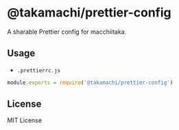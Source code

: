 # @takamachi/prettier-config

A sharable Prettier config for macchiitaka.

## Usage

- `.prettierrc.js`

```js
module.exports = require('@takamachi/prettier-config')
```

## License

MIT License
